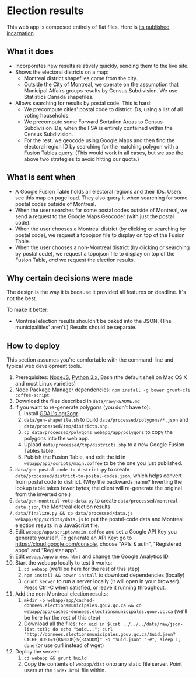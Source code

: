 Election results
================

This web app is composed entirely of flat files. Here is [its published incarnation](mtl-election.s3.amazonaws.com/index.html).

What it does
------------

* Incorporates new results relatively quickly, sending them to the live site.
* Shows the electoral districts on a map:
    * Montreal district shapefiles come from the city.
    * Outside the City of Montreal, we operate on the assumption that Municipal Affairs groups results by Census Subdivision. We use Statistics Canada shapefiles.
* Allows searching for results by postal code. This is hard:
    * We precompute cities' postal code to district IDs, using a list of all voting households.
    * We precompute some Forward Sortation Areas to Census Subdivision IDs, when the FSA is entirely contained within the Census Subdivision.
    * For the rest, we geocode using Google Maps and then find the electoral region ID by searching for the matching polygon with a Fusion Tables query. (This would work in all cases, but we use the above two strategies to avoid hitting our quota.)

What is sent when
-----------------

* A Google Fusion Table holds all electoral regions and their IDs. Users see this map on page load. They also query it when searching for some postal codes outside of Montreal.
* When the user searches for some postal codes outside of Montreal, we send a request to the Google Maps Geocoder (with just the postal code).
* When the user chooses a Montreal district (by clicking or searching by postal code), we request a topojson file to display on top of the Fusion Table.
* When the user chooses a non-Montreal district (by clicking or searching by postal code), we request a topojson file to display on top of the Fusion Table, _and_ we request the election results.

Why certain decisions were made
-------------------------------

The design is the way it is because it provided all features on deadline. It's not the best.

To make it better:

* Montreal election results shouldn't be baked into the JSON. (The municipalities' aren't.) Results should be separate.

How to deploy
-------------

This section assumes you're comfortable with the command-line and typical web development tools.

1. Prerequisites: [NodeJS](http://nodejs.org), [Python 3.x](http://python.org), Bash (the default shell on Mac OS X and most Linux varieties)
2. Node Package Manager dependencies: `npm install -g bower grunt-cli coffee-script`
3. Download the files described in `data/raw/README.md`
4. If you want to re-generate polygons (you don't have to):
    1. Install [GDAL's ogr2ogr](http://trac.osgeo.org/gdal/wiki/DownloadingGdalBinaries).
    2. `data/gen-shapefile.sh` to build `data/processed/polygons/*.json` and `data/processed/tmp/districts.shp`.
    3. `cp data/processed/polygons webapp/app/polygons` to copy the polygons into the web app.
    4. Upload `data/processed/tmp/districts.shp` to a new Google Fusion Tables table.
    5. Publish the Fusion Table, and edit the id in `webapp/app/scripts/main.coffee` to be the one you just published.
5. `data/gen-postal-code-to-district.py` to create `data/processed/district-to-postal-codes.json`, which helps convert from postal code to district. (Why the backwards name? Inverting the lookup table takes fewer bytes; the client will re-generate the original from the inverted one.)
6. `data/gen-montreal-vote-data.py` to create `data/processed/montreal-data.json`, the Montreal election results
7. `data/finalize.py && cp data/processed/data.js webapp/app/scripts/data.js` to put the postal-code data and Montreal election results in a JavaScript file.
8. Edit `webapp/app/scripts/main.coffee` and set a Google API Key you generate yourself. To generate an API Key: go to https://cloud.google.com/console, choose "APIs & auth", "Registered apps" and "Register app".
9. Edit `webapp/app/index.html` and change the Google Analytics ID.
10. Start the webapp locally to test it works:
    1. `cd webapp` (we'll be here for the rest of this step)
    2. `npm install && bower install` to download dependencies (locally)
    3. `grunt server` to run a server locally (it will open in your browser). Press Ctrl-C when satisfied, or leave it running throughout.
11. Add the non-Montreal election results:
    1. `mkdir -p webapp/app/cached-donnees.electionsmunicipales.gouv.qc.ca && cd webapp/app/cached-donnees.electionsmunicipales.gouv.qc.ca` (we'll be here for the rest of this step)
    2. Download all the files: `for uid in $(cat ../../../data/raw/json-list.txt); do echo "$uid..."; curl "http://donnees.electionsmunicipales.gouv.qc.ca/$uid.json?CACHE_BUST=${RANDOM}${RANDOM}" -o "$uid.json" "-#"; sleep 1; done` (or use curl instead of wget)
12. Deploy the server:
    1. `cd webapp && grunt build`
    2. Copy the contents of `webapp/dist` onto any static file server. Point users at the `index.html` file within.
